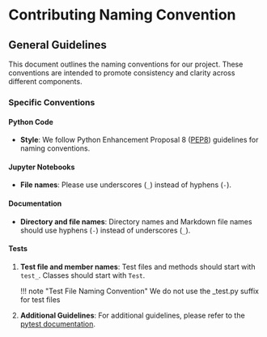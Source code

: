 # Contributing Naming Convention

## General Guidelines

This document outlines the naming conventions for our project. These conventions are intended to promote consistency and clarity across different components.

### Specific Conventions

#### Python Code

* **Style**: We follow Python Enhancement Proposal 8 ([PEP8](https://peps.python.org/pep-0008/#package-and-module-names)) guidelines for naming conventions.

#### Jupyter Notebooks

* **File names**: Please use underscores (`_`) instead of hyphens (`-`).

#### Documentation

* **Directory and file names**: Directory names and Markdown file names should use hyphens (`-`) instead of underscores (`_`).

#### Tests

1. **Test file and member names**: Test files and methods should start with `test_`. Classes should start with `Test`.

    !!! note "Test File Naming Convention"
        We do not use the _test.py suffix for test files

2. **Additional Guidelines**: For additional guidelines, please refer to the [pytest documentation](https://docs.pytest.org/en/stable/explanation/goodpractices.html#conventions-for-python-test-discovery).
